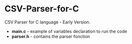 # CSV-Parser-for-C

CSV Parser for C language - Early Version.

- **main.c** - example of variables declaration to run the code
- **parser.h** - contains the parser fonction

